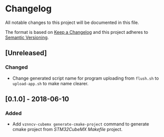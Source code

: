 # Changelog
All notable changes to this project will be documented in this file.

The format is based on [Keep a Changelog](http://keepachangelog.com/en/1.0.0/)
and this project adheres to [Semantic Versioning](http://semver.org/spec/v2.0.0.html).

## [Unreleased]
### Changed
- Change generated script name for program uploading from `flush.sh` to `upload-app.sh`
  to make name clearer.

## [0.1.0] - 2018-06-10
### Added
- Add `vznncv-cubemx generate-cmake-project` command to generate cmake
  project from *STM32CubeMX* *Makefile* project.
